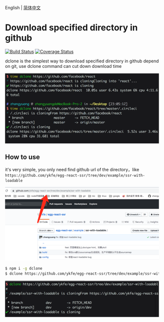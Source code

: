 English | [简体中文](./README_zh-CN.md)

# Download specified directory in github

<a href="https://circleci.com/gh/zhangyuang"><img src="https://img.shields.io/circleci/build/github/zhangyuang/dclone/master.svg" alt="Build Status"></a>
<a href="https://codecov.io/gh/zhangyuang/dclone"><img src="https://codecov.io/gh/zhangyuang/dclone/branch/master/graph/badge.svg" alt="Coverage Status"></a>

dclone is the simplest way to download specified directory in github depend on git, use dclone command can cut down download time

![](./image/time.png)

## How to use

it's very simple, you only need find github url of the directory，like `https://github.com/ykfe/egg-react-ssr/tree/dev/example/ssr-with-loadable`

![](./image/example.png)

```bash
$ npm i -g dclone
$ dclone https://github.com/ykfe/egg-react-ssr/tree/dev/example/ssr-with-loadable
```

![](./image/dg.png)